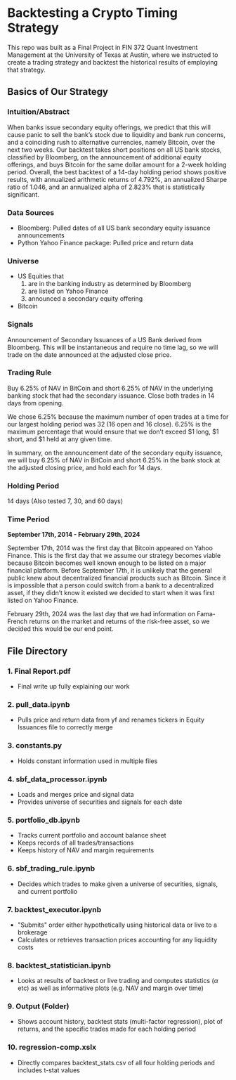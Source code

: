 # Backtesting a Crypto Timing Strategy

This repo was built as a Final Project in FIN 372 Quant Investment Management at the University of Texas at Austin, where we instructed to create a trading strategy and backtest the historical results of employing that strategy.

## Basics of Our Strategy

### Intuition/Abstract

When banks issue secondary equity offerings, we predict that this will cause panic to sell the bank’s stock due to liquidity and bank run concerns, and a coinciding rush to alternative currencies, namely Bitcoin, over the next two weeks. Our backtest takes short positions on all US bank stocks, classified by Bloomberg, on the announcement of additional equity offerings, and buys Bitcoin for the same dollar amount for a 2-week holding period. Overall, the best backtest of a 14-day holding period shows positive results, with annualized arithmetic returns of 4.792%, an annualized Sharpe ratio of 1.046, and an annualized alpha of 2.823% that is statistically significant.

### Data Sources

* Bloomberg: Pulled dates of all US bank secondary equity issuance announcements
* Python Yahoo Finance package: Pulled price and return data

### Universe

* US Equities that
    1. are in the banking industry as determined by Bloomberg
    2. are listed on Yahoo Finance
    3. announced a secondary equity offering
* Bitcoin

### Signals
Announcement of Secondary Issuances of a US Bank derived from Bloomberg. This will be instantaneous and require no time lag, so we will trade on the date announced at the adjusted close price.

### Trading Rule
Buy 6.25% of NAV in BitCoin and short 6.25% of NAV in the underlying banking stock that had the secondary issuance. Close both trades in 14 days from opening. 

We chose 6.25% because the maximum number of open trades at a time for our largest holding period was 32 (16 open and 16 close). 6.25% is the maximum percentage that would ensure that we don’t exceed $1 long, $1 short, and $1 held at any given time. 

In summary, on the announcement date of the secondary equity issuance, we will buy 6.25% of NAV in BitCoin and short 6.25% in the bank stock at the adjusted closing price, and hold each for 14 days.

### Holding Period
14 days (Also tested 7, 30, and 60 days)

### Time Period
**September 17th, 2014 - February 29th, 2024**

September 17th, 2014 was the first day that Bitcoin appeared on Yahoo Finance. This is the first day that we assume our strategy becomes viable because Bitcoin becomes well known enough to be listed on a major financial platform. Before September 17th, it is unlikely that the general public knew about decentralized financial products such as Bitcoin. Since it is impossible that a person could switch from a bank to a decentralized asset, if they didn’t know it existed we decided to start when it was first listed on Yahoo Finance.

February 29th, 2024 was the last day that we had information on Fama-French returns on the market and returns of the risk-free asset, so we decided this would be our end point. 

## File Directory

### 1. Final Report.pdf
*  Final write up fully explaining our work

### 2. pull_data.ipynb

* Pulls price and return data from yf and renames tickers in Equity Issuances file to correctly merge

### 3. constants.py

* Holds constant information used in multiple files

### 4. sbf_data_processor.ipynb
* Loads and merges price and signal data
* Provides universe of securities and signals for each date

### 5. portfolio_db.ipynb
* Tracks current portfolio and account balance sheet
* Keeps records of all trades/transactions
* Keeps history of NAV and margin requirements

### 6. sbf_trading_rule.ipynb
* Decides which trades to make given a universe of securities, signals, and current portfolio

### 7. backtest_executor.ipynb
* "Submits" order either hypothetically using historical data or live to a brokerage
* Calculates or retrieves transaction prices accounting for any liquidity costs

### 8. backtest_statistician.ipynb
* Looks at results of backtest or live trading and computes statistics ($\alpha$ etc) as well as informative plots (e.g. NAV and margin over time)

### 9. Output (Folder)
* Shows account history, backtest stats (multi-factor regression), plot of returns, and the specific trades made for each holding period

### 10. regression-comp.xslx
* Directly compares backtest_stats.csv of all four holding periods and includes t-stat values
